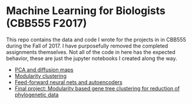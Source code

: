 # Machine Learning for Biologists (CBB555 F2017)

This repo contains the data and code I wrote for the projects in in CBB555 during the Fall of 2017. I have purposefully removed the completed assignments themselves. Not all of the code in here has the expected behavior, these are just the jupyter notebooks I created along the way.

* [PCA and diffusion maps](https://github.com/isgilman/CBB555/blob/master/gilman_ian_ps1/gilman_ian_ps1.ipynb)
* [Modularity clustering](https://github.com/isgilman/CBB555/blob/master/gilman_ian_ps2/gilman_ian_ps2.ipynb)
* [Feed-forward neural nets and autoencoders](https://github.com/isgilman/CBB555/blob/master/gilman_ian_ps3/gilman_ian_ps3.ipynb)
* [Final project: Modularity based gene tree clustering for reduction of phylogenetic data](https://github.com/isgilman/CBB555/blob/master/gilman_ian_final_project/gilman_ian_final.ipynb)
